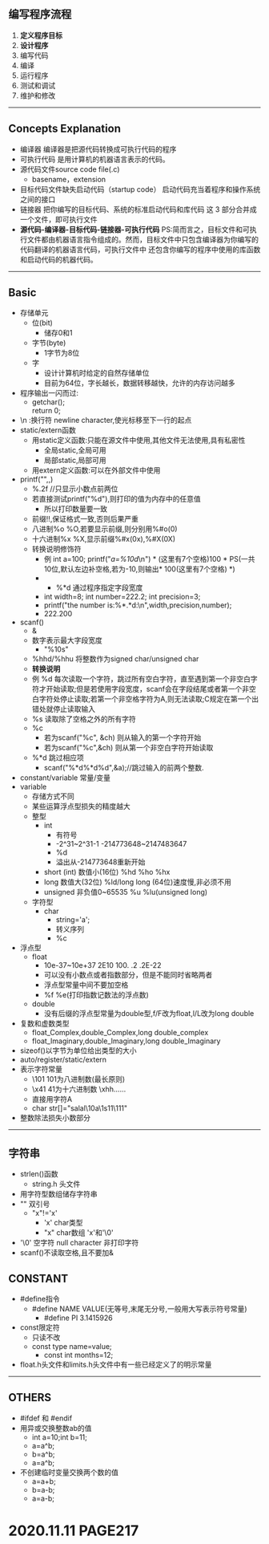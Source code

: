 ## 编写程序流程
1. **定义程序目标**
2. **设计程序**
3. 编写代码
4. 编译
5. 运行程序
6. 测试和调试
7. 维护和修改

---

## Concepts Explanation
* 编译器 编译器是把源代码转换成可执行代码的程序
* 可执行代码 是用计算机的机器语言表示的代码。
* 源代码文件source code file(.c)
  * basename，extension
* 目标代码文件缺失启动代码（startup code）  启动代码充当着程序和操作系统之间的接口
* 链接器 把你编写的目标代码、系统的标准启动代码和库代码 这 3 部分合并成一个文件，即可执行文件
* **源代码-编译器-目标代码-链接器-可执行代码** 
    PS:简而言之，目标文件和可执行文件都由机器语言指令组成的。然而，目标文件中只包含编译器为你编写的代码翻译的机器语言代码，可执行文件中 还包含你编写的程序中使用的库函数和启动代码的机器代码。

---

## Basic 
* 存储单元
  * 位(bit)
    * 储存0和1
  * 字节(byte)
    * 1字节为8位
  * 字
    * 设计计算机时给定的自然存储单位
    * 目前为64位，字长越长，数据转移越快，允许的内存访问越多
* 程序输出一闪而过:
  * getchar();  
    return 0;
* \n :换行符 newline character,使光标移至下一行的起点
* static/extern函数
  * 用static定义函数:只能在源文件中使用,其他文件无法使用,具有私密性
    * 全局static,全局可用
    * 局部static,局部可用
  * 用extern定义函数:可以在外部文件中使用
* printf("",,)
  * %.2f //只显示小数点前两位
  * 若直接测试printf("%d"),则打印的值为内存中的任意值
    * 所以打印数量要一致
  * 前缀!!,保证格式一致,否则后果严重
  * 八进制%o %O,若要显示前缀,则分别用%#o(0)
  * 十六进制%x %X,显示前缀%#x(0x),%#X(0X)
  * 转换说明修饰符
    * 例 int a=100; printf("*a=%10d*\n")  * (这里有7个空格)100 * PS(一共10位,默认左边补空格,若为-10,则输出* 100(这里有7个空格) *)
    * * %*d 通过程序指定字段宽度
    * int width=8; int number=222.2; int precision=3;
    * printf("the number is:%*.*d:\n",width,precision,number);
    * 222.200
* scanf()
  * &
  * 数字表示最大字段宽度
    * "%10s"
  * %hhd/%hhu 将整数作为signed char/unsigned char
  * **转换说明**
  * 例 %d 每次读取一个字符，跳过所有空白字符，直至遇到第一个非空白字符才开始读取;但是若使用字段宽度，scanf会在字段结尾或者第一个非空白字符处停止读取;若第一个非空格字符为A,则无法读取;C规定在第一个出错处就停止读取输入
  * %s 读取除了空格之外的所有字符
  * %c 
    * 若为scanf("%c",  &ch) 则从输入的第一个字符开始   
    * 若为scanf("%c",&ch) 则从第一个非空白字符开始读取
  * %*d 跳过相应项
    * scanf("%\*d%\*d%d",&a);//跳过输入的前两个整数.
* constant/variable 常量/变量
* variable
  * 存储方式不同
  * 某些运算浮点型损失的精度越大
  * 整型
    * int
      * 有符号
      * -2^31~2^31-1  -214773648~2147483647
      *  %d
      *  溢出从-214773648重新开始
     * short (int) 数值小(16位) %hd %ho %hx
     * long 数值大(32位) %ld/long long (64位)速度慢,非必须不用
     * unsigned 非负值0~65535 %u %lu(unsigned long)
  * 字符型
    * char
      * string='a';
      * 转义序列
      * %c
 * 浮点型
   * float
     * 10e-37~10e+37  2E10 100. .2 .2E-22
     * 可以没有小数点或者指数部分，但是不能同时省略两者
     * 浮点型常量中间不要加空格
     * %f %e(打印指数记数法的浮点数)
   * double
     * 没有后缀的浮点型常量为double型,f/F改为float,l/L改为long double
 * 复数和虚数类型
   * float_Complex,double_Complex,long double_complex
   * float_Imaginary,double_Imaginary,long double_Imaginary
 * sizeof()以字节为单位给出类型的大小
* auto/register/static/extern
* 表示字符常量
  * \101 101为八进制数(最长原则)
  * \x41 41为十六进制数  \xhh……
  * 直接用字符A 
  * char str[]="salal\10a\1s11\111"
* 整数除法损失小数部分

***

## 字符串
* strlen()函数
  * string.h 头文件
* 用字符型数组储存字符串
* "" 双引号
  * "x"!='x'
    * 'x' char类型
    * "x" char数组 'x'和'\0'
* '\0' 空字符 null character 非打印字符
* scanf()不读取空格,且不要加&

## CONSTANT
* #define指令
  * #define NAME VALUE(无等号,末尾无分号,一般用大写表示符号常量)
    * #define PI 3.1415926 
* const限定符
  * 只读不改
  * const type name=value;
    * const int months=12;
* float.h头文件和limits.h头文件中有一些已经定义了的明示常量

___

## OTHERS
* #ifdef 和 #endif
* 用异或交换整数ab的值
  * int a=10;int b=11;
  * a=a^b;
  * b=a^b;
  * a=a^b;
* 不创建临时变量交换两个数的值
  * a=a+b;
  * b=a-b;
  * a=a-b;


# 2020.11.11 PAGE217